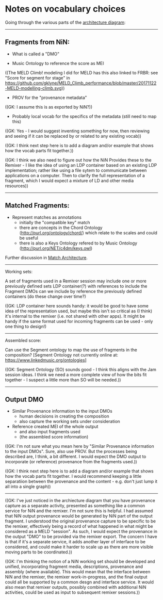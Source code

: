 
# Notes on vocabulary choices

Going through the various parts of the [architecture diagram](https://github.com/oerc-music/nin-remixer-public/blob/master/notes/Architecture.svg):

----

## Fragments from NiN:

- What is called a "DMO"

- Music Ontology to reference the score as MEI

((The MELD Climb! modeling I did for MELD has this also linked to FRBR: see "Score for segment for stage" in https://github.com/gklyne/MELD_Climb_performance/blob/master/20171122-MELD-modelling-climb.svg))

- PROV for the "provenance metadata"

((GK: I assume this is as exported by NiN?))

- Probably local vocab for the specifics of the metadata
  (still need to map this)

((GK: Yes - I would suggest inventing something for now, then reviewing and seeing if it can be replaced by or related to any existing vocab))

((GK: I think next step here is to add a diagram and/or example that shows how the vocab parts fit together.))

((GK: I think we also need to figure out how the NiN Provides these to the Remixer - I like the idea of using an LDP container based on an existing LDP implementation; rather like using a file sytem to communicate between applications on a computer.  Then to clarify the full representation of a fragment, which I would expect a mixture of LD and other media resources))

----

## Matched Fragments:

- Represent matches as annotations
    - initially the "compatible key" match
    - there are concepts in the Chord Ontology (http://purl.org/ontology/chord/) which relate to the scales and could be useful
    - there is also a Keys Ontology refered to by Music Ontology (http://purl.org/NET/c4dm/keys.owl)

Further discussion in [Match Architecture](Match-Architecture.md).

----

Working sets:

  A set of fragments used in a Remixer session
    may include one or more previously defined sets
  LDP container(?) with references to include the Fragment DMOs
    can we include by reference the previously defined containers
    (do these change over time?)

((GK: LDP container here sounds handy: it would be good to have some idea of the representation used, but maybe this isn't so critical as (I think) it's internal to the remixer (i.e. not shared with other apps).  It might be handy if the same format used for incoming fragments can be used - only one thing to design!)

----

Assembled score:

  Can use the Segment ontology to map the use of fragments in the composition?
  [Segment Ontology not currently online at: https://www.linkedmusic.org/ontologies]

((GK: Segment Ontology (SO) sounds good - I think this aligns with the Jam session ideas.  I think we need a more complete view of how the bits fit together - I suspect a little more than SO will be needed.))

----

## Output DMO
 
- Similar Provenance information to the input DMOs
    - human decisions in creating the composition
    - also capture the working sets under consideration
- Reference created MEI of the whole output
    - and also input fragments used
    - (the assembled score information)

((GK: I'm not sure what you mean here by "Similar Provenance information to the input DMOs".  Sure, also use PROV. But the processes being described are, I think, a bit different.  I would expect the DMO output to incorporate (or reference) provenance from the fragments used.))

((GK: I think next step here is to add a diagram and/or example that shows how the vocab parts fit together.  I would recommend keeping a little separatiion between the provenance and the content - e.g. don't just lump it all into a single graph))

----

((GK: I've just noticed in the archiecture diagram that you have provenance capture as a separate activity, presented as something like a common service for NiN and the remixer.  I'm not sure this is helpful.  I had assumed that NiN output provenance would be generated by NiN part of the output fragment.  I understood the original provenance capture to be specific to be the remixer, effectively being a record of what happened in what might be considered as a MELD "session".  As such, I would expect the provenance in the output "DMO" to be provided via the remixer export.  The concern I have is that if it's a separate service, it adds another layer of interface to be considered, and could make it harder to scale up as there are more visible moving parts to be coordinated.))

((GK: I'm thinking the notion of a NiN working set should be developed and unified, incorporating fragment media, descriptions, provenance and assembly (where available).  This would mean that the interface between NiN and the remixer, the remixer work-in-progress, and the final output could all be supported by a common desgn and interface service.  It would also mean that remixer outputs, possibly combined with additional NiN activities, could be used as input to subsequent remixer sessions.))

